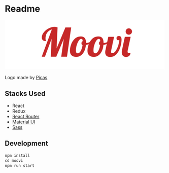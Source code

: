 # Readme

![logo](./moovi/src/logo.webp)

Logo made by [Picas](https://github.com/djyde/Picas)

## Stacks Used 

- React
- Redux
- [React Router](https://reactrouter.com/en/main)
- [Material UI](https://mui.com/)
- [Sass](https://sass-lang.com)

## Development

```
npm install
cd moovi
npm run start
```
